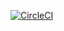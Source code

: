 [![CircleCI](https://circleci.com/gh/blogs-tm/circleci_orbs_plantuml.svg?style=svg)](https://circleci.com/gh/blogs-tm/circleci_orbs_plantuml)
